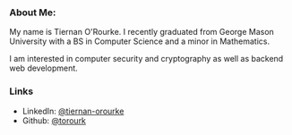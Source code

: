 <article>
<section>

# About Me:

My name is Tiernan O'Rourke.
I recently graduated from George Mason University with a BS in Computer Science and a minor in Mathematics.

I am interested in computer security and cryptography as well as backend web development.

</section>
<section>

# Links

* LinkedIn: [@tiernan-orourke](https://linkedin.com/in/tiernan-orourke)
* Github: [@torourk](https://github.com/torourk)

</section>
</article>

